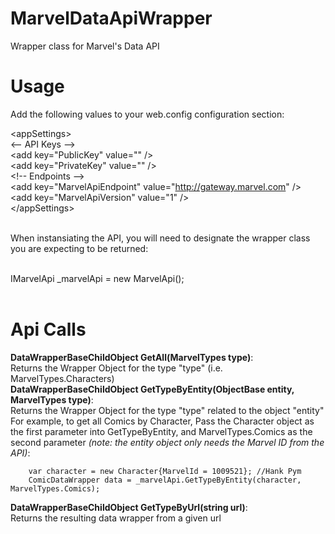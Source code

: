 MarvelDataApiWrapper
====================

Wrapper class for Marvel's Data API


Usage
====================

Add the following values to your web.config configuration section:

&LT;appSettings&GT;<br/>
    &LT;-- API Keys --&GT;<br/>
    &LT;add key="PublicKey" value="" /&GT;<br/>
    &LT;add key="PrivateKey" value="" /&GT;<br/>
    &LT;!-- Endpoints --&GT;<br/>
    &LT;add key="MarvelApiEndpoint" value="http://gateway.marvel.com" /&GT;<br/>
    &LT;add key="MarvelApiVersion" value="1" /&GT;<br/>
  &LT;/appSettings&GT;<br/><br/>

When instansiating the API, you will need to designate the wrapper class you are expecting to be returned:<br/><br/>

IMarvelApi<CharacterDataWrapper> _marvelApi = new MarvelApi<CharaterDataWrapper>();<br/><br/>

Api Calls<br/>
====================

<strong>DataWrapperBaseChildObject GetAll(MarvelTypes type)</strong>: <br/>Returns the Wrapper Object for the type "type" (i.e. MarvelTypes.Characters)<br/>
<strong>DataWrapperBaseChildObject GetTypeByEntity(ObjectBase entity, MarvelTypes type)</strong>: <br/>Returns the Wrapper Object for the type "type" related to the object "entity"
<br/>	For example, to get all Comics by Character, Pass the Character object as the first parameter into GetTypeByEntity, and MarvelTypes.Comics as the second parameter <em>(note: the entity object only needs the Marvel ID from the API)</em>:

		var character = new Character{MarvelId = 1009521}; //Hank Pym
		ComicDataWrapper data = _marvelApi.GetTypeByEntity(character, MarvelTypes.Comics);

<strong>DataWrapperBaseChildObject GetTypeByUrl(string url)</strong>: <br/>Returns the resulting data wrapper from a given url